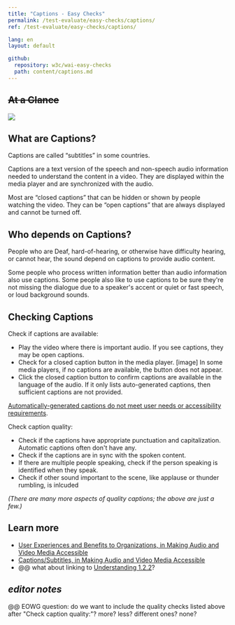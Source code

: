 ```yaml
---
title: "Captions - Easy Checks"
permalink: /test-evaluate/easy-checks/captions/
ref: /test-evaluate/easy-checks/captions/

lang: en
layout: default

github:
  repository: w3c/wai-easy-checks
  path: content/captions.md
---
```


## ~~At a Glance~~

<img src="https://www.w3.org/WAI/content-images/wai-media-guide/captions.png">

## What are Captions?

Captions are called “subtitles” in some countries.

Captions are a text version of the speech and non-speech audio information needed to understand the content in a video. They are displayed within the media player and are synchronized with the audio.

Most are “closed captions” that can be hidden or shown by people watching the video. They can be “open captions” that are always displayed and cannot be turned off.

## Who depends on Captions?

People who are Deaf, hard-of-hearing, or otherwise have difficulty hearing, or cannot hear, the sound depend on captions to provide audio content.

Some people who process written information better than audio information also use captions. Some people also like to use captions to be sure they're not missing the dialogue due to a speaker's accent or quiet or fast speech, or loud background sounds.

## Checking Captions

Check if captions are available:
* Play the video where there is important audio. If you see captions, they may be open captions.
* Check for a closed caption button in the media player. [image] In some media players, if no captions are available, the button does not appear.
* Click the closed caption button to confirm captions are available in the language of the audio. If it only lists auto-generated captions, then sufficient captions are not provided.

[Automatically-generated captions do not meet user needs or accessibility requirements](/WAI/media/av/captions/#automatic-captions-are-not-sufficient).

Check caption quality:
*  Check if the captions have appropriate punctuation and capitalization. Automatic  captions often don't have any.
*  Check if the captions are in sync with the spoken content.
*  If there are multiple people speaking, check if the person speaking is identified when they speak.
*  Check if other sound important to the scene, like applause or thunder rumbling, is inlcuded

_(There are many more aspects of quality captions; the above are just a few.)_

## Learn more

* [User Experiences and Benefits to Organizations, in Making Audio and Video Media Accessible](/media/av/users-orgs/)
* [Captions/Subtitles, in Making Audio and Video Media Accessible](/media/av/captions/)
* @@ what about linking to [Understanding 1.2.2](https://www.w3.org/WAI/WCAG21/Understanding/captions-prerecorded.html)?

## _editor notes_

@@ EOWG question: do we want to include the quality checks listed above after "Check caption quality:"? more? less? different ones? none?

